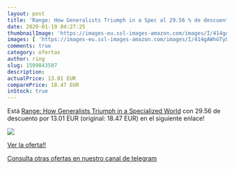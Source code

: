 ```yaml
---
layout: post
title: 'Range: How Generalists Triumph in a Spec al 29.56 % de descuento'
date: 2020-01-19 04:27:25
thumbnailImage: 'https://images-eu.ssl-images-amazon.com/images/I/414gAWhGTyL._SL200_.jpg'
images: [ 'https://images-eu.ssl-images-amazon.com/images/I/414gAWhGTyL._SL200_.jpg' ]
comments: true
category: ofertas
author: ring
slug: 1509843507
description:
actualPrice: 13.01 EUR
comparePrice: 18.47 EUR
inStock: true
---
```


Está [Range: How Generalists Triumph in a Specialized World](https://www.amazon.es/dp/1509843507/?tag=redken-21) con 29.56 de descuento por 13.01 EUR (original: 18.47 EUR) en el siguiente enlace!

[![](https://images-eu.ssl-images-amazon.com/images/I/414gAWhGTyL._SL200_.jpg)](https://www.amazon.es/dp/1509843507/?tag=redken-21)

[Ver la oferta!!](https://www.amazon.es/dp/1509843507/?tag=redken-21)

[Consulta otras ofertas en nuestro canal de telegram](https://t.me/s/ofertas25)
